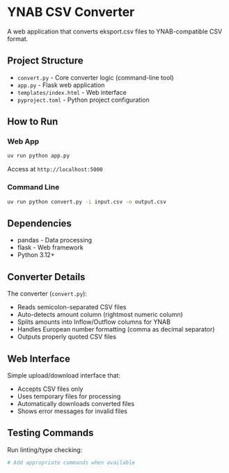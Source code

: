 # YNAB CSV Converter

A web application that converts eksport.csv files to YNAB-compatible CSV format.

## Project Structure

- `convert.py` - Core converter logic (command-line tool)
- `app.py` - Flask web application 
- `templates/index.html` - Web interface
- `pyproject.toml` - Python project configuration

## How to Run

### Web App
```bash
uv run python app.py
```
Access at `http://localhost:5000`

### Command Line
```bash
uv run python convert.py -i input.csv -o output.csv
```

## Dependencies

- pandas - Data processing
- flask - Web framework
- Python 3.12+

## Converter Details

The converter (`convert.py`):
- Reads semicolon-separated CSV files
- Auto-detects amount column (rightmost numeric column)
- Splits amounts into Inflow/Outflow columns for YNAB
- Handles European number formatting (comma as decimal separator)
- Outputs properly quoted CSV files

## Web Interface

Simple upload/download interface that:
- Accepts CSV files only
- Uses temporary files for processing
- Automatically downloads converted files
- Shows error messages for invalid files

## Testing Commands

Run linting/type checking:
```bash
# Add appropriate commands when available
```